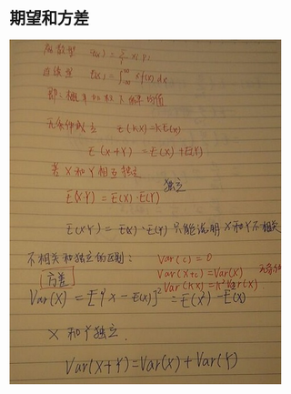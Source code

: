 # 期望和方差
![](https://github.com/bobkentt/Learning-machine-from-scratch-pic/blob/master/math_base/pic/ch3.jpg)
